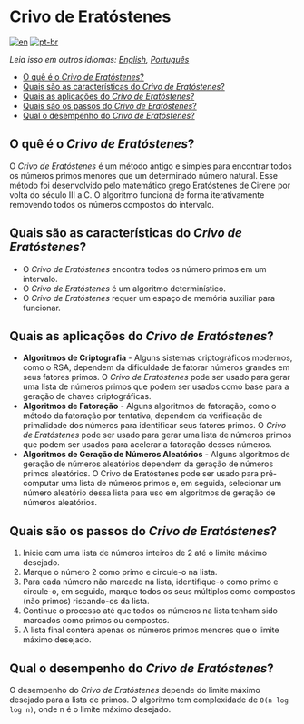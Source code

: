 # Crivo de Eratóstenes

[![en](https://img.shields.io/badge/lang-en-red.svg)](./README.md) [![pt-br](https://img.shields.io/badge/lang-pt--br-green.svg)](README.pt-br.md)

_Leia isso em outros idiomas: [English](README.md), [Português](README.pt-br.md)_

- [O quê é o _Crivo de Eratóstenes_?](#o-quê-é-o-crivo-de-eratóstenes)
- [Quais são as características do _Crivo de Eratóstenes_?](#quais-são-as-características-do-crivo-de-eratóstenes)
- [Quais as aplicações do _Crivo de Eratóstenes_?](#quais-as-aplicações-do-crivo-de-eratóstenes)
- [Quais são os passos do _Crivo de Eratóstenes_?](#quais-são-os-passos-do-crivo-de-eratóstenes)
- [Qual o desempenho do _Crivo de Eratóstenes_?](#qual-o-desempenho-do-crivo-de-eratóstenes)

## O quê é o _Crivo de Eratóstenes_?

O _Crivo de Eratóstenes_ é um método antigo e simples para encontrar todos os números primos menores que um determinado número natural. Esse método foi desenvolvido pelo matemático grego Eratóstenes de Cirene por volta do século III a.C. O algoritmo funciona de forma iterativamente removendo todos os números compostos do intervalo.

## Quais são as características do _Crivo de Eratóstenes_?

- O _Crivo de Eratóstenes_ encontra todos os número primos em um intervalo.
- O _Crivo de Eratóstenes_ é um algoritmo determinístico.
- O _Crivo de Eratóstenes_ requer um espaço de memória auxiliar para funcionar.

## Quais as aplicações do _Crivo de Eratóstenes_?

- **Algoritmos de Criptografia** - Alguns sistemas criptográficos modernos, como o RSA, dependem da dificuldade de fatorar números grandes em seus fatores primos. O _Crivo de Eratóstenes_ pode ser usado para gerar uma lista de números primos que podem ser usados como base para a geração de chaves criptográficas.
- **Algoritmos de Fatoração** - Alguns algoritmos de fatoração, como o método da fatoração por tentativa, dependem da verificação de primalidade dos números para identificar seus fatores primos. O _Crivo de Eratóstenes_ pode ser usado para gerar uma lista de números primos que podem ser usados para acelerar a fatoração desses números.
- **Algoritmos de Geração de Números Aleatórios** - Alguns algoritmos de geração de números aleatórios dependem da geração de números primos aleatórios. O Crivo de Eratóstenes pode ser usado para pré-computar uma lista de números primos e, em seguida, selecionar um número aleatório dessa lista para uso em algoritmos de geração de números aleatórios.

## Quais são os passos do _Crivo de Eratóstenes_?

1. Inicie com uma lista de números inteiros de 2 até o limite máximo desejado.
2. Marque o número 2 como primo e circule-o na lista.
3. Para cada número não marcado na lista, identifique-o como primo e circule-o, em seguida, marque todos os seus múltiplos como compostos (não primos) riscando-os da lista.
4. Continue o processo até que todos os números na lista tenham sido marcados como primos ou compostos.
5. A lista final conterá apenas os números primos menores que o limite máximo desejado.

## Qual o desempenho do _Crivo de Eratóstenes_?

O desempenho do _Crivo de Eratóstenes_ depende do limite máximo desejado para a lista de primos. O algoritmo tem complexidade de `O(n log log n)`, onde n é o limite máximo desejado.
